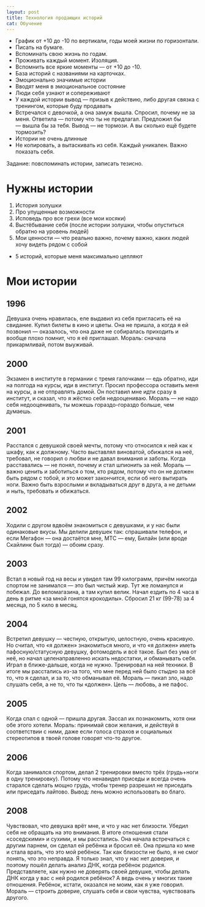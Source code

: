 ```yaml
---
layout: post
title: Технология продающих историй
cat: Обучение
---
```


- График от +10 до -10 по вертикали, годы моей жизни по горизонтали.
- Писать на бумаге.
- Вспоминать свою жизнь по годам.
- Проживать каждый момент. Изоляция.
- Вспомнить все яркие моменты — от +10 до -10.
- База историй с названиями на карточках.
- Эмоционально значимые истории
- Вводят меня в эмоциональное состояние
- Люди себя узнают и сопереживают
- У каждой истории вывод — призыв к действию, либо другая связка с тренингом, которые буду продавать
- Встречался с девочкой, а она замуж вышла. Спросил, почему не за меня. Ответила — потому что ты не предлагал. Предложил бы — вышла бы за тебя. Вывод — не тормози. А вы сколько ещё будете тормозить?
- Истории не очень длинные
- Не копировать, а вытаскивать из себя. Каждый уникален. Важно показать себя.

Задание: повспоминать истории, записать тезисно.

# Нужны истории

1. История золушки
2. Про упущенные возможности
3. Исповедь про все грехи (все мои косяки)
4. Выстёбывание себя (после истории золушки, чтобы опуститься обратно на уровень людей)
5. Мои ценности — что реально важно, почему важно, каких людей хочу видеть рядом с собой
+ 5 историй, которые меня максимально цепляют

# Мои истории

## 1996

Девушка очень нравилась, еле выдавил из себя пригласить её на свидание. Купил билеты в кино и цветы. Она не пришла, а когда я ей позвонил — оказалось, что она даже не собиралась приходить и вообще плохо помнит, что я её приглашал. Мораль: сначала прикармливай, потом выуживай.

## 2000

Экзамен в институте в германии с тремя галочками — едь обратно, иди на полгода на курсы, иди в институт. Просил профессора оставить меня на курсы, а не отправлять домой. Он поставил мне идти сразу в институт, и сказал, что я жёстко себя недооцениваю. Мораль — не надо себя недооценивать, ты можешь гораздо-гораздо больше, чем думаешь.

## 2001

Расстался с девушкой своей мечты, потому что относился к ней как к шкафу, как к должному. Часто выставлял виноватой, обижался на неё, требовал, не говорил о любви и не давал внимания и заботы. Когда расставались — не понял, почему и стал шпионить за ней. Мораль — важно ценить и заботиться о том, кто рядом, потому что он не должен быть рядом с тобой, и это может закончится, если об него вытирать ноги. Важно быть взрослыми и вкладываться друг в друга, а не детьми и ныть, требовать и обижаться.

## 2002

Ходили с другом вдвоём знакомиться с девушками, и у нас были одинаковые вкусы. Мы делили девушек так: спрашивали телефон, и если Мегафон — она достаётся мне, МТС — ему, Билайн (или вроде Скайлинк был тогда) — обоим сразу.

## 2003

Встал в новый год на весы и увидел там 99 килограмм, причём никогда спортом не занимался — это был чистый жир. Тут же ломанулся и побежал. До веломагазина, а там купил велик. Начал ездить по 4 часа в день в ритме «за мной гонятся крокодилы». Сбросил 21 кг (99-78) за 4 месяца, по 5 кило в месяц.

## 2004

Встретил девушку — честную, открытую, целостную, очень красивую. Но считал, что «я должен» знакомиться много, и что «я должен» иметь пафосную/статусную девушку, фотомодель и всё такое. Был без ума от неё, но начал целенаправленно искать недостатки, и обманывать себя. Играл в ближе-дальше, когда не нужно. Тренировал на ней техники. В итоге мы расстались из-за того, что мне перед ней было стыдно за всё то, что я сделал, и за то, что обманывал её. Мораль — пикап зло, надо слушать себя, а не то, что ты «должен». Цель — любовь, а не пафос.

## 2005

Когда спал с одной — пришла другая. Зассал их познакомить, хотя они обе этого хотели. Мораль: принимай свои желания, и действуй в соответствии с ними, даже если голоса страхов и социальных стереотипов в твоей голове говорят что-то другое.

## 2006

Когда занимался спортом, делал 2 тренировки вместо трёх (грудь+ноги в одну тренировку). Потому что ненавидел приседы и всегда очень старался сделать мощно грудь, чтобы тренер разрешил не приседать или приседать лайтово. Вывод: лень можно использовать во благо.

## 2008

Чувствовал, что девушка врёт мне, и что у нас нет близости. Убедил себя не обращать на это внимания. В итоге отношения стали «соседскими» и сухими, и мы расстались. Она начала встречаться с другим парнем, он сделал ей ребёнка и бросил её. Она пришла ко мне и стала врать, что это мой ребёнок. Так как близости не было, я не смог понять, что это неправда. Я только знал, что у нас нет доверия, и поэтому пошёл делать анализ ДНК, когда ребёнок родился. Представляете, как нужно не доверять своей девушке, чтобы делать ДНК когда у вас с ней родился ребёнок? А ведь очень у многих такие отношения. Ребёнок, кстати, оказался не моим, как я уже говорил. Мораль — строить доверие, слушать себя и свои чувства, чувствовать другого.